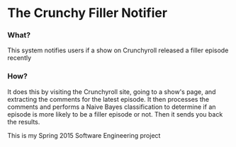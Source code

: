 # The Crunchy Filler Notifier

### What?
This system notifies users if a show on Crunchyroll released a filler episode recently
### How?
It does this by visiting the Crunchyroll site, going to a show's page, and extracting the comments for the latest episode.
It then processes the comments and performs a Naive Bayes classification to determine if an episode is more likely to be a
filler episode or not. Then it sends you back the results.

This is my Spring 2015 Software Engineering project


